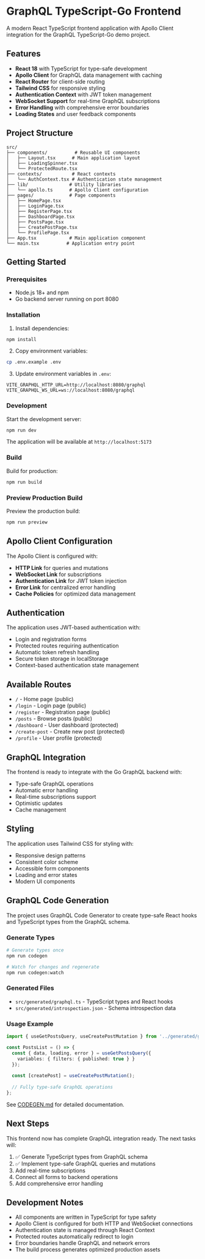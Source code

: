 # GraphQL TypeScript-Go Frontend

A modern React TypeScript frontend application with Apollo Client integration for the GraphQL TypeScript-Go demo project.

## Features

- **React 18** with TypeScript for type-safe development
- **Apollo Client** for GraphQL data management with caching
- **React Router** for client-side routing
- **Tailwind CSS** for responsive styling
- **Authentication Context** with JWT token management
- **WebSocket Support** for real-time GraphQL subscriptions
- **Error Handling** with comprehensive error boundaries
- **Loading States** and user feedback components

## Project Structure

```
src/
├── components/          # Reusable UI components
│   ├── Layout.tsx      # Main application layout
│   ├── LoadingSpinner.tsx
│   └── ProtectedRoute.tsx
├── contexts/           # React contexts
│   └── AuthContext.tsx # Authentication state management
├── lib/               # Utility libraries
│   └── apollo.ts      # Apollo Client configuration
├── pages/             # Page components
│   ├── HomePage.tsx
│   ├── LoginPage.tsx
│   ├── RegisterPage.tsx
│   ├── DashboardPage.tsx
│   ├── PostsPage.tsx
│   ├── CreatePostPage.tsx
│   └── ProfilePage.tsx
├── App.tsx            # Main application component
└── main.tsx          # Application entry point
```

## Getting Started

### Prerequisites

- Node.js 18+ and npm
- Go backend server running on port 8080

### Installation

1. Install dependencies:
```bash
npm install
```

2. Copy environment variables:
```bash
cp .env.example .env
```

3. Update environment variables in `.env`:
```env
VITE_GRAPHQL_HTTP_URL=http://localhost:8080/graphql
VITE_GRAPHQL_WS_URL=ws://localhost:8080/graphql
```

### Development

Start the development server:
```bash
npm run dev
```

The application will be available at `http://localhost:5173`

### Build

Build for production:
```bash
npm run build
```

### Preview Production Build

Preview the production build:
```bash
npm run preview
```

## Apollo Client Configuration

The Apollo Client is configured with:

- **HTTP Link** for queries and mutations
- **WebSocket Link** for subscriptions
- **Authentication Link** for JWT token injection
- **Error Link** for centralized error handling
- **Cache Policies** for optimized data management

## Authentication

The application uses JWT-based authentication with:

- Login and registration forms
- Protected routes requiring authentication
- Automatic token refresh handling
- Secure token storage in localStorage
- Context-based authentication state management

## Available Routes

- `/` - Home page (public)
- `/login` - Login page (public)
- `/register` - Registration page (public)
- `/posts` - Browse posts (public)
- `/dashboard` - User dashboard (protected)
- `/create-post` - Create new post (protected)
- `/profile` - User profile (protected)

## GraphQL Integration

The frontend is ready to integrate with the Go GraphQL backend with:

- Type-safe GraphQL operations
- Automatic error handling
- Real-time subscriptions support
- Optimistic updates
- Cache management

## Styling

The application uses Tailwind CSS for styling with:

- Responsive design patterns
- Consistent color scheme
- Accessible form components
- Loading and error states
- Modern UI components

## GraphQL Code Generation

The project uses GraphQL Code Generator to create type-safe React hooks and TypeScript types from the GraphQL schema.

### Generate Types

```bash
# Generate types once
npm run codegen

# Watch for changes and regenerate
npm run codegen:watch
```

### Generated Files

- `src/generated/graphql.ts` - TypeScript types and React hooks
- `src/generated/introspection.json` - Schema introspection data

### Usage Example

```typescript
import { useGetPostsQuery, useCreatePostMutation } from '../generated/graphql';

const PostsList = () => {
  const { data, loading, error } = useGetPostsQuery({
    variables: { filters: { published: true } }
  });
  
  const [createPost] = useCreatePostMutation();
  
  // Fully type-safe GraphQL operations
};
```

See [CODEGEN.md](./CODEGEN.md) for detailed documentation.

## Next Steps

This frontend now has complete GraphQL integration ready. The next tasks will:

1. ✅ Generate TypeScript types from GraphQL schema
2. ✅ Implement type-safe GraphQL queries and mutations  
3. Add real-time subscriptions
4. Connect all forms to backend operations
5. Add comprehensive error handling

## Development Notes

- All components are written in TypeScript for type safety
- Apollo Client is configured for both HTTP and WebSocket connections
- Authentication state is managed through React Context
- Protected routes automatically redirect to login
- Error boundaries handle GraphQL and network errors
- The build process generates optimized production assets